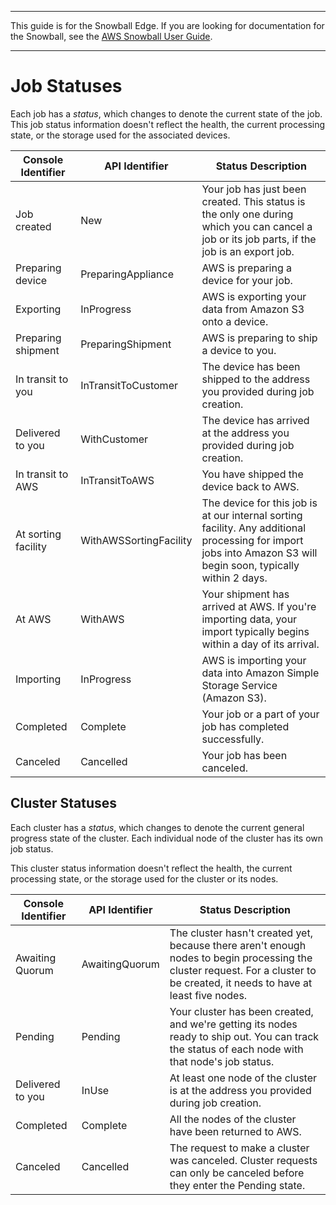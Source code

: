 --------

This guide is for the Snowball Edge\. If you are looking for documentation for the Snowball, see the [AWS Snowball User Guide](https://docs.aws.amazon.com/snowball/latest/ug/whatissnowball.html)\.

--------

# Job Statuses<a name="jobstatuses"></a>

Each job has a *status*, which changes to denote the current state of the job\. This job status information doesn't reflect the health, the current processing state, or the storage used for the associated devices\.


| Console Identifier | API Identifier | Status Description | 
| --- | --- | --- | 
| Job created | New | Your job has just been created\. This status is the only one during which you can cancel a job or its job parts, if the job is an export job\. | 
| Preparing device | PreparingAppliance | AWS is preparing a device for your job\. | 
| Exporting | InProgress | AWS is exporting your data from Amazon S3 onto a device\. | 
| Preparing shipment | PreparingShipment | AWS is preparing to ship a device to you\. | 
| In transit to you | InTransitToCustomer | The device has been shipped to the address you provided during job creation\. | 
| Delivered to you | WithCustomer | The device has arrived at the address you provided during job creation\. | 
| In transit to AWS | InTransitToAWS | You have shipped the device back to AWS\. | 
| At sorting facility | WithAWSSortingFacility | The device for this job is at our internal sorting facility\. Any additional processing for import jobs into Amazon S3 will begin soon, typically within 2 days\. | 
| At AWS | WithAWS | Your shipment has arrived at AWS\. If you're importing data, your import typically begins within a day of its arrival\. | 
| Importing | InProgress | AWS is importing your data into Amazon Simple Storage Service \(Amazon S3\)\. | 
| Completed | Complete | Your job or a part of your job has completed successfully\. | 
| Canceled | Cancelled | Your job has been canceled\. | 

## Cluster Statuses<a name="clusterstatuses"></a>

Each cluster has a *status*, which changes to denote the current general progress state of the cluster\. Each individual node of the cluster has its own job status\.

This cluster status information doesn't reflect the health, the current processing state, or the storage used for the cluster or its nodes\.


| Console Identifier | API Identifier | Status Description | 
| --- | --- | --- | 
| Awaiting Quorum | AwaitingQuorum | The cluster hasn't created yet, because there aren't enough nodes to begin processing the cluster request\. For a cluster to be created, it needs to have at least five nodes\. | 
| Pending | Pending | Your cluster has been created, and we're getting its nodes ready to ship out\. You can track the status of each node with that node's job status\. | 
| Delivered to you | InUse | At least one node of the cluster is at the address you provided during job creation\. | 
| Completed | Complete | All the nodes of the cluster have been returned to AWS\. | 
| Canceled | Cancelled | The request to make a cluster was canceled\. Cluster requests can only be canceled before they enter the Pending state\. | 